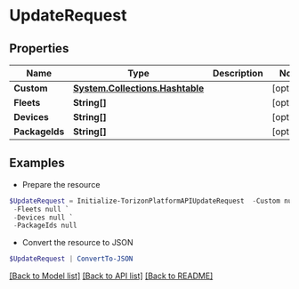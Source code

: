 # UpdateRequest
## Properties

Name | Type | Description | Notes
------------ | ------------- | ------------- | -------------
**Custom** | [**System.Collections.Hashtable**](CustomUpdateData.md) |  | [optional] 
**Fleets** | **String[]** |  | [optional] 
**Devices** | **String[]** |  | [optional] 
**PackageIds** | **String[]** |  | [optional] 

## Examples

- Prepare the resource
```powershell
$UpdateRequest = Initialize-TorizonPlatformAPIUpdateRequest  -Custom null `
 -Fleets null `
 -Devices null `
 -PackageIds null
```

- Convert the resource to JSON
```powershell
$UpdateRequest | ConvertTo-JSON
```

[[Back to Model list]](../README.md#documentation-for-models) [[Back to API list]](../README.md#documentation-for-api-endpoints) [[Back to README]](../README.md)

